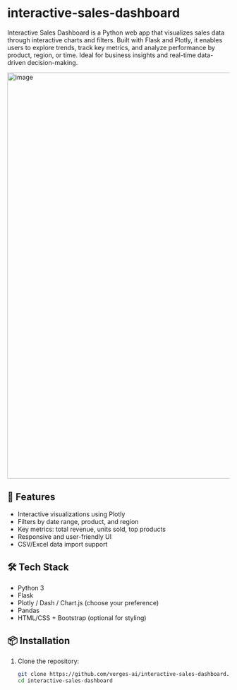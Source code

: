 # interactive-sales-dashboard
Interactive Sales Dashboard is a Python web app that visualizes sales data through interactive charts and filters. Built with Flask and Plotly, it enables users to explore trends, track key metrics, and analyze performance by product, region, or time. Ideal for business insights and real-time data-driven decision-making.

<img width="920" alt="image" src="https://github.com/user-attachments/assets/ff3a5b02-6e15-4f9f-8e62-be4a9b546ca1" />

## 🚀 Features

- Interactive visualizations using Plotly
- Filters by date range, product, and region
- Key metrics: total revenue, units sold, top products
- Responsive and user-friendly UI
- CSV/Excel data import support

## 🛠️ Tech Stack

- Python 3
- Flask
- Plotly / Dash / Chart.js (choose your preference)
- Pandas
- HTML/CSS + Bootstrap (optional for styling)

## 📦 Installation

1. Clone the repository:
   ```bash
   git clone https://github.com/verges-ai/interactive-sales-dashboard.git
   cd interactive-sales-dashboard

